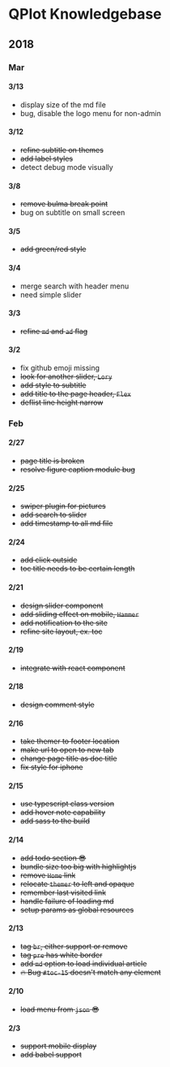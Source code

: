 # QPlot Knowledgebase

## 2018

### Mar

#### 3/13
- display size of the md file
- bug, disable the logo menu for non-admin

#### 3/12
- ~~refine subtitle on themes~~
- ~~add label styles~~
- detect debug mode visually

#### 3/8
- ~~remove bulma break point~~
- bug on subtitle on small screen

#### 3/5
- ~~add green/red style~~

#### 3/4
- merge search with header menu
- need simple slider

#### 3/3
- ~~refine `md` and `ad` flag~~

#### 3/2
- fix github emoji missing
- ~~look for another slider, `Lory`~~
- ~~add style to subtitle~~
- ~~add title to the page header, `Flex`~~
- ~~deflist line height narrow~~

### Feb

#### 2/27
- ~~page title is broken~~
- ~~resolve figure caption module bug~~

#### 2/25
- ~~swiper plugin for pictures~~
- ~~add search to slider~~
- ~~add timestamp to all md file~~

#### 2/24
- ~~add click outside~~
- ~~toc title needs to be certain length~~

#### 2/21
- ~~design slider component~~
- ~~add sliding effect on mobile, `Hammer`~~
- ~~add notification to the site~~
- ~~refine site layout, ex. toc~~

#### 2/19
- ~~integrate with react component~~

#### 2/18
- ~~design comment style~~

#### 2/16
- ~~take themer to footer location~~
- ~~make url to open to new tab~~
- ~~change page title as doc title~~
- ~~fix style for iphone~~

#### 2/15
- ~~use typescript class version~~
- ~~add hover note capability~~
- ~~add sass to the build~~

#### 2/14
- ~~add todo section :sunglasses:~~
- ~~bundle size too big with highlightjs~~
- ~~remove `Home` link~~
- ~~relocate `themer` to left and opaque~~
- ~~remember last visited link~~
- ~~handle failure of loading md~~
- ~~setup params as global resources~~

#### 2/13
- ~~tag `br`, either support or remove~~
- ~~tag `pre` has white border~~
- ~~add `md` option to load individual article~~
- ~~:fire: Bug `#toc-15` doesn't match any element~~

#### 2/10
- ~~load menu from `json` :sunglasses:~~

#### 2/3
- ~~support mobile display~~
- ~~add babel support~~
